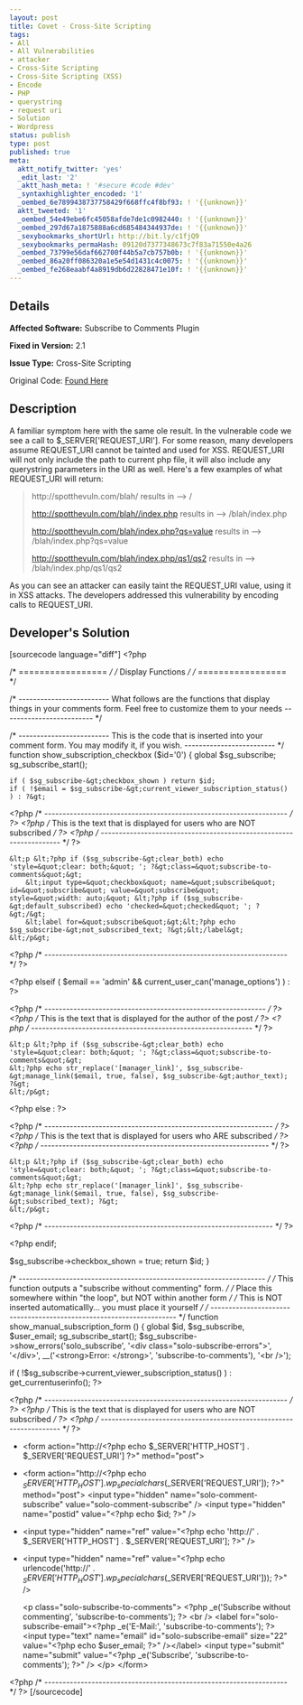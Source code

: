 ```yaml
---
layout: post
title: Covet - Cross-Site Scripting
tags:
- All
- All Vulnerabilities
- attacker
- Cross-Site Scripting
- Cross-Site Scripting (XSS)
- Encode
- PHP
- querystring
- request uri
- Solution
- Wordpress
status: publish
type: post
published: true
meta:
  aktt_notify_twitter: 'yes'
  _edit_last: '2'
  _aktt_hash_meta: ! '#secure #code #dev'
  _syntaxhighlighter_encoded: '1'
  _oembed_6e7899438737758429f668ffc4f8bf93: ! '{{unknown}}'
  aktt_tweeted: '1'
  _oembed_54e49ebe6fc45058afde7de1c0982440: ! '{{unknown}}'
  _oembed_297d67a1875888a6cd685484344937de: ! '{{unknown}}'
  _sexybookmarks_shortUrl: http://bit.ly/c1fjQ9
  _sexybookmarks_permaHash: 09120d7377348673c7f83a71550e4a26
  _oembed_73799e56daf662700f44b5a7cb757b0b: ! '{{unknown}}'
  _oembed_86a20ff086320a1e5e54d1431c4c0075: ! '{{unknown}}'
  _oembed_fe268eaabf4a8919db6d22828471e10f: ! '{{unknown}}'
---
```

## Details
__Affected Software:__ Subscribe to Comments Plugin

__Fixed in Version:__  2.1

__Issue Type:__ Cross-Site Scripting

Original Code: <a title="Covet" href="http://spotthevuln.com/2010/11/covet/" target="_blank">Found    Here</a>
## Description
A familiar symptom here with the same ole result. In the vulnerable code we see a call to $_SERVER['REQUEST_URI']. For some reason, many developers assume REQUEST_URI cannot be tainted and used for XSS. REQUEST_URI will not only include the path to current php file, it will also include any querystring parameters in the URI as well. Here's a few examples of what REQUEST_URI will return:
<blockquote>http://spotthevuln.com/blah/
results in --&gt; /

http://spotthevuln.com/blah//index.php
results in --&gt; /blah/index.php

http://spotthevuln.com/blah/index.php?qs=value
results in --&gt; /blah/index.php?qs=value

http://spotthevuln.com/blah/index.php/qs1/qs2
results in --&gt; /blah/index.php/qs1/qs2</blockquote>
As you can see an attacker can easily taint the REQUEST_URI value, using it in XSS attacks. The developers addressed this vulnerability by encoding calls to REQUEST_URI.
## Developer's Solution
[sourcecode language="diff"]
&lt;?php

/* ================= */
/* Display Functions */
/* ================= */

/* -------------------------
What follows are the functions that display things in your comments form.
Feel free to customize them to your needs
------------------------- */

/* -------------------------
This is the code that is inserted into your comment form. You may modify it, if you wish.
------------------------- */
function show_subscription_checkbox ($id='0') {
	global $sg_subscribe;
	sg_subscribe_start();

	if ( $sg_subscribe-&gt;checkbox_shown ) return $id;
	if ( !$email = $sg_subscribe-&gt;current_viewer_subscription_status() ) : ?&gt;

&lt;?php /* ------------------------------------------------------------------- */ ?&gt;
&lt;?php /* This is the text that is displayed for users who are NOT subscribed */ ?&gt;
&lt;?php /* ------------------------------------------------------------------- */ ?&gt;

	&lt;p &lt;?php if ($sg_subscribe-&gt;clear_both) echo 'style=&quot;clear: both;&quot; '; ?&gt;class=&quot;subscribe-to-comments&quot;&gt;
        &lt;input type=&quot;checkbox&quot; name=&quot;subscribe&quot; id=&quot;subscribe&quot; value=&quot;subscribe&quot; style=&quot;width: auto;&quot; &lt;?php if ($sg_subscribe-&gt;default_subscribed) echo 'checked=&quot;checked&quot; '; ?&gt;/&gt;
        &lt;label for=&quot;subscribe&quot;&gt;&lt;?php echo $sg_subscribe-&gt;not_subscribed_text; ?&gt;&lt;/label&gt;
	&lt;/p&gt;

&lt;?php /* ------------------------------------------------------------------- */ ?&gt;

&lt;?php elseif ( $email == 'admin' &amp;&amp; current_user_can('manage_options') ) : ?&gt;

&lt;?php /* ------------------------------------------------------------- */ ?&gt;
&lt;?php /* This is the text that is displayed for the author of the post */ ?&gt;
&lt;?php /* ------------------------------------------------------------- */ ?&gt;

	&lt;p &lt;?php if ($sg_subscribe-&gt;clear_both) echo 'style=&quot;clear: both;&quot; '; ?&gt;class=&quot;subscribe-to-comments&quot;&gt;
	&lt;?php echo str_replace('[manager_link]', $sg_subscribe-&gt;manage_link($email, true, false), $sg_subscribe-&gt;author_text); ?&gt;
	&lt;/p&gt;

&lt;?php else : ?&gt;

&lt;?php /* --------------------------------------------------------------- */ ?&gt;
&lt;?php /* This is the text that is displayed for users who ARE subscribed */ ?&gt;
&lt;?php /* --------------------------------------------------------------- */ ?&gt;

	&lt;p &lt;?php if ($sg_subscribe-&gt;clear_both) echo 'style=&quot;clear: both;&quot; '; ?&gt;class=&quot;subscribe-to-comments&quot;&gt;
	&lt;?php echo str_replace('[manager_link]', $sg_subscribe-&gt;manage_link($email, true, false), $sg_subscribe-&gt;subscribed_text); ?&gt;
	&lt;/p&gt;

&lt;?php /* --------------------------------------------------------------- */ ?&gt;

&lt;?php endif;

$sg_subscribe-&gt;checkbox_shown = true;
return $id;
}

/* -------------------------------------------------------------------- */
/* This function outputs a &quot;subscribe without commenting&quot; form.      */
/* Place this somewhere within &quot;the loop&quot;, but NOT within another form  */
/* This is NOT inserted automaticallly... you must place it yourself    */
/* -------------------------------------------------------------------- */
function show_manual_subscription_form () {
	global $id, $sg_subscribe, $user_email;
	sg_subscribe_start();
	$sg_subscribe-&gt;show_errors('solo_subscribe', '&lt;div class=&quot;solo-subscribe-errors&quot;&gt;', '&lt;/div&gt;', __('&lt;strong&gt;Error: &lt;/strong&gt;', 'subscribe-to-comments'), '&lt;br /&gt;');

if ( !$sg_subscribe-&gt;current_viewer_subscription_status() ) :
	get_currentuserinfo(); ?&gt;

&lt;?php /* ------------------------------------------------------------------- */ ?&gt;
&lt;?php /* This is the text that is displayed for users who are NOT subscribed */ ?&gt;
&lt;?php /* ------------------------------------------------------------------- */ ?&gt;

-	&lt;form action=&quot;http://&lt;?php echo $_SERVER['HTTP_HOST'] . $_SERVER['REQUEST_URI'] ?&gt;&quot; method=&quot;post&quot;&gt;
+	&lt;form action=&quot;http://&lt;?php echo $_SERVER['HTTP_HOST'] . wp_specialchars($_SERVER['REQUEST_URI']); ?&gt;&quot; method=&quot;post&quot;&gt;
	&lt;input type=&quot;hidden&quot; name=&quot;solo-comment-subscribe&quot; value=&quot;solo-comment-subscribe&quot; /&gt;
	&lt;input type=&quot;hidden&quot; name=&quot;postid&quot; value=&quot;&lt;?php echo $id; ?&gt;&quot; /&gt;
-	&lt;input type=&quot;hidden&quot; name=&quot;ref&quot; value=&quot;&lt;?php echo 'http://' . $_SERVER['HTTP_HOST'] . $_SERVER['REQUEST_URI']; ?&gt;&quot; /&gt;
+	&lt;input type=&quot;hidden&quot; name=&quot;ref&quot; value=&quot;&lt;?php echo urlencode('http://' . $_SERVER['HTTP_HOST'] . wp_specialchars($_SERVER['REQUEST_URI'])); ?&gt;&quot; /&gt;

	&lt;p class=&quot;solo-subscribe-to-comments&quot;&gt;
	&lt;?php _e('Subscribe without commenting', 'subscribe-to-comments'); ?&gt;
	&lt;br /&gt;
	&lt;label for=&quot;solo-subscribe-email&quot;&gt;&lt;?php _e('E-Mail:', 'subscribe-to-comments'); ?&gt;
	&lt;input type=&quot;text&quot; name=&quot;email&quot; id=&quot;solo-subscribe-email&quot; size=&quot;22&quot; value=&quot;&lt;?php echo $user_email; ?&gt;&quot; /&gt;&lt;/label&gt;
	&lt;input type=&quot;submit&quot; name=&quot;submit&quot; value=&quot;&lt;?php _e('Subscribe', 'subscribe-to-comments'); ?&gt;&quot; /&gt;
	&lt;/p&gt;
	&lt;/form&gt;

&lt;?php /* ------------------------------------------------------------------- */ ?&gt;
[/sourcecode]
